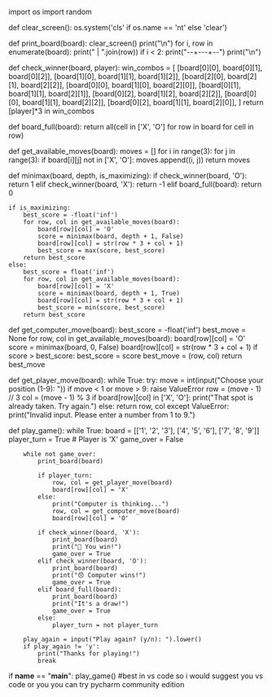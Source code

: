import os
import random

def clear_screen():
    os.system('cls' if os.name == 'nt' else 'clear')

def print_board(board):
    clear_screen()
    print("\n")
    for i, row in enumerate(board):
        print(" | ".join(row))
        if i < 2:
            print("--+---+--")
    print("\n")

def check_winner(board, player):
    win_combos = [
        [board[0][0], board[0][1], board[0][2]],
        [board[1][0], board[1][1], board[1][2]],
        [board[2][0], board[2][1], board[2][2]],
        [board[0][0], board[1][0], board[2][0]],
        [board[0][1], board[1][1], board[2][1]],
        [board[0][2], board[1][2], board[2][2]],
        [board[0][0], board[1][1], board[2][2]],
        [board[0][2], board[1][1], board[2][0]],
    ]
    return [player]*3 in win_combos

def board_full(board):
    return all(cell in ['X', 'O'] for row in board for cell in row)

def get_available_moves(board):
    moves = []
    for i in range(3):
        for j in range(3):
            if board[i][j] not in ['X', 'O']:
                moves.append((i, j))
    return moves

def minimax(board, depth, is_maximizing):
    if check_winner(board, 'O'):
        return 1
    elif check_winner(board, 'X'):
        return -1
    elif board_full(board):
        return 0

    if is_maximizing:
        best_score = -float('inf')
        for row, col in get_available_moves(board):
            board[row][col] = 'O'
            score = minimax(board, depth + 1, False)
            board[row][col] = str(row * 3 + col + 1)
            best_score = max(score, best_score)
        return best_score
    else:
        best_score = float('inf')
        for row, col in get_available_moves(board):
            board[row][col] = 'X'
            score = minimax(board, depth + 1, True)
            board[row][col] = str(row * 3 + col + 1)
            best_score = min(score, best_score)
        return best_score

def get_computer_move(board):
    best_score = -float('inf')
    best_move = None
    for row, col in get_available_moves(board):
        board[row][col] = 'O'
        score = minimax(board, 0, False)
        board[row][col] = str(row * 3 + col + 1)
        if score > best_score:
            best_score = score
            best_move = (row, col)
    return best_move

def get_player_move(board):
    while True:
        try:
            move = int(input("Choose your position (1-9): "))
            if move < 1 or move > 9:
                raise ValueError
            row = (move - 1) // 3
            col = (move - 1) % 3
            if board[row][col] in ['X', 'O']:
                print("That spot is already taken. Try again.")
            else:
                return row, col
        except ValueError:
            print("Invalid input. Please enter a number from 1 to 9.")

def play_game():
    while True:
        board = [['1', '2', '3'], ['4', '5', '6'], ['7', '8', '9']]
        player_turn = True  # Player is 'X'
        game_over = False

        while not game_over:
            print_board(board)

            if player_turn:
                row, col = get_player_move(board)
                board[row][col] = 'X'
            else:
                print("Computer is thinking...")
                row, col = get_computer_move(board)
                board[row][col] = 'O'

            if check_winner(board, 'X'):
                print_board(board)
                print("🎉 You win!")
                game_over = True
            elif check_winner(board, 'O'):
                print_board(board)
                print("😞 Computer wins!")
                game_over = True
            elif board_full(board):
                print_board(board)
                print("It's a draw!")
                game_over = True
            else:
                player_turn = not player_turn

        play_again = input("Play again? (y/n): ").lower()
        if play_again != 'y':
            print("Thanks for playing!")
            break

if __name__ == "__main__":
    play_game()
    #best in vs code so i would suggest you vs code or you you can try pycharm community edition
